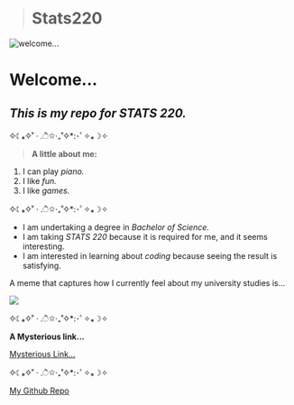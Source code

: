 > # Stats220

![welcome...](https://media1.tenor.com/m/-uvwtNVML80AAAAC/cat-cats.gif)

# **Welcome...**

## ***This is my repo for STATS 220.***
✧☾⁎✧˚ · .ੈ✩‧₊˚✧*:･ﾟ✧⁎☽✧

> **A little about me:** 
1. I can play *piano.*
2. I like *fun.*
3. I like *games.*
   
✧☾⁎✧˚ · .ੈ✩‧₊˚✧*:･ﾟ✧⁎☽✧
* I am undertaking a degree in *Bachelor of Science.*
* I am taking *STATS 220* because it is required for me, and it seems interesting.
* I am interested in learning about *coding* because seeing the result is satisfying.

A meme that captures how I currently feel about my university studies is... 

![](https://c.tenor.com/8druEACXtX8AAAAd/tenor.gif)

✧☾⁎✧˚ · .ੈ✩‧₊˚✧*:･ﾟ✧⁎☽✧

**A Mysterious link...**

[Mysterious Link...](https://hackertyper.com/)

✧☾⁎✧˚ · .ੈ✩‧₊˚✧*:･ﾟ✧⁎☽✧

[My Github Repo](https://github.com/Nic-001/stats220)
